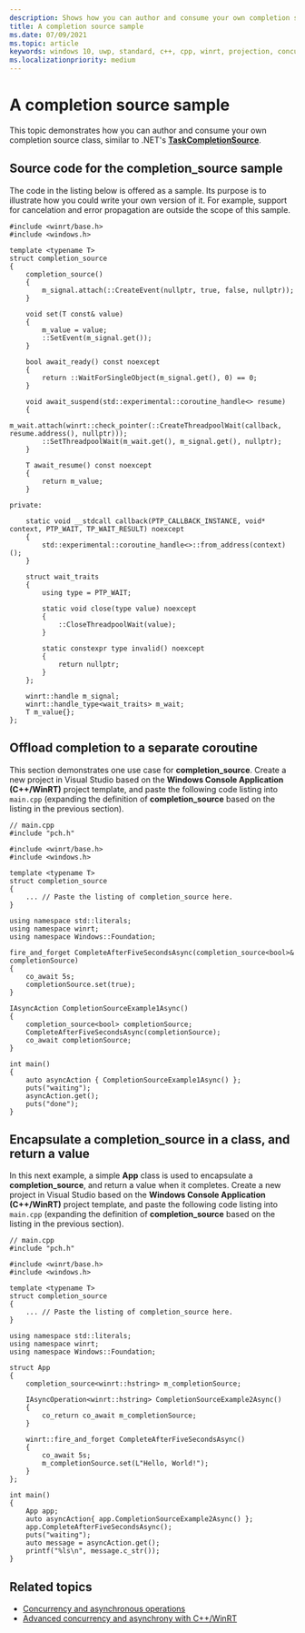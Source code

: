 ```yaml
---
description: Shows how you can author and consume your own completion source class.
title: A completion source sample
ms.date: 07/09/2021
ms.topic: article
keywords: windows 10, uwp, standard, c++, cpp, winrt, projection, concurrency, async, asynchronous, asynchrony, TaskCompletionSource
ms.localizationpriority: medium
---
```


# A completion source sample

This topic demonstrates how you can author and consume your own completion source class, similar to .NET's [**TaskCompletionSource**](/dotnet/api/system.threading.tasks.taskcompletionsource-1).

## Source code for the **completion_source** sample

The code in the listing below is offered as a sample. Its purpose is to illustrate how you could write your own version of it. For example, support for cancelation and error propagation are outside the scope of this sample.

```cppwinrt
#include <winrt/base.h>
#include <windows.h>

template <typename T>
struct completion_source
{
    completion_source()
    {
        m_signal.attach(::CreateEvent(nullptr, true, false, nullptr));
    }

    void set(T const& value)
    {
        m_value = value;
        ::SetEvent(m_signal.get());
    }

    bool await_ready() const noexcept
    {
        return ::WaitForSingleObject(m_signal.get(), 0) == 0;
    }

    void await_suspend(std::experimental::coroutine_handle<> resume)
    {
        m_wait.attach(winrt::check_pointer(::CreateThreadpoolWait(callback, resume.address(), nullptr)));
        ::SetThreadpoolWait(m_wait.get(), m_signal.get(), nullptr);
    }

    T await_resume() const noexcept
    {
        return m_value;
    }

private:

    static void __stdcall callback(PTP_CALLBACK_INSTANCE, void* context, PTP_WAIT, TP_WAIT_RESULT) noexcept
    {
        std::experimental::coroutine_handle<>::from_address(context)();
    }

    struct wait_traits
    {
        using type = PTP_WAIT;

        static void close(type value) noexcept
        {
            ::CloseThreadpoolWait(value);
        }

        static constexpr type invalid() noexcept
        {
            return nullptr;
        }
    };

    winrt::handle m_signal;
    winrt::handle_type<wait_traits> m_wait;
    T m_value{};
};
```

## Offload completion to a separate coroutine

This section demonstrates one use case for **completion_source**. Create a new project in Visual Studio based on the **Windows Console Application (C++/WinRT)** project template, and paste the following code listing into `main.cpp` (expanding the definition of **completion_source** based on the listing in the previous section).

```cppwinrt
// main.cpp
#include "pch.h"

#include <winrt/base.h>
#include <windows.h>

template <typename T>
struct completion_source
{
    ... // Paste the listing of completion_source here.
}

using namespace std::literals;
using namespace winrt;
using namespace Windows::Foundation;

fire_and_forget CompleteAfterFiveSecondsAsync(completion_source<bool>& completionSource)
{
    co_await 5s;
    completionSource.set(true);
}

IAsyncAction CompletionSourceExample1Async()
{
    completion_source<bool> completionSource;
    CompleteAfterFiveSecondsAsync(completionSource);
    co_await completionSource;
}

int main()
{
    auto asyncAction { CompletionSourceExample1Async() };
    puts("waiting");
    asyncAction.get();
    puts("done");
}
```

## Encapsulate a **completion_source** in a class, and return a value

In this next example, a simple **App** class is used to encapsulate a **completion_source**, and return a value when it completes. Create a new project in Visual Studio based on the **Windows Console Application (C++/WinRT)** project template, and paste the following code listing into `main.cpp` (expanding the definition of **completion_source** based on the listing in the previous section).

```cppwinrt
// main.cpp
#include "pch.h"

#include <winrt/base.h>
#include <windows.h>

template <typename T>
struct completion_source
{
    ... // Paste the listing of completion_source here.
}

using namespace std::literals;
using namespace winrt;
using namespace Windows::Foundation;

struct App
{
    completion_source<winrt::hstring> m_completionSource;

    IAsyncOperation<winrt::hstring> CompletionSourceExample2Async()
    {
        co_return co_await m_completionSource;
    }

    winrt::fire_and_forget CompleteAfterFiveSecondsAsync()
    {
        co_await 5s;
        m_completionSource.set(L"Hello, World!");
    }
};

int main()
{
    App app;
    auto asyncAction{ app.CompletionSourceExample2Async() };
    app.CompleteAfterFiveSecondsAsync();
    puts("waiting");
    auto message = asyncAction.get();
    printf("%ls\n", message.c_str());
}
```

## Related topics
* [Concurrency and asynchronous operations](concurrency.md)
* [Advanced concurrency and asynchrony with C++/WinRT](concurrency-2.md)

